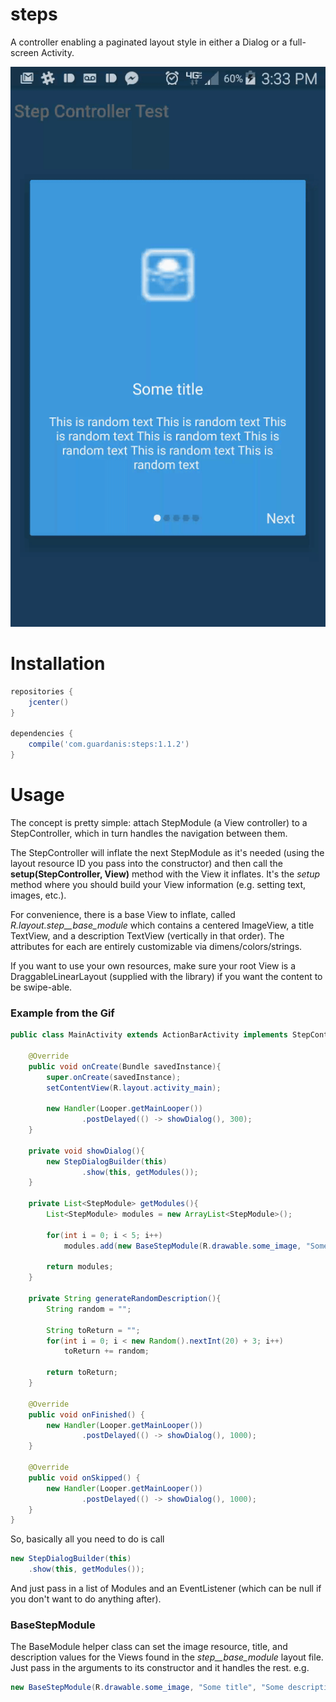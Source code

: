 # steps

A controller enabling a paginated layout style in either a Dialog or a full-screen Activity.

![Steps Sample](https://github.com/mattsilber/steps/raw/master/steps.gif)

# Installation

```groovy
repositories {
    jcenter()
}

dependencies {
    compile('com.guardanis:steps:1.1.2')
}
```

# Usage

The concept is pretty simple: attach StepModule (a View controller) to a StepController, which in turn handles the navigation between them.

The StepController will inflate the next StepModule as it's needed (using the layout resource ID you pass into the constructor) and then call the **setup(StepController, View)** method with the View it inflates. It's the *setup* method where you should build your View information (e.g. setting text, images, etc.).

For convenience, there is a base View to inflate, called *R.layout.step__base_module* which contains a centered ImageView, a title TextView, and a description TextView (vertically in that order). The attributes for each are entirely customizable via dimens/colors/strings.

If you want to use your own resources, make sure your root View is a DraggableLinearLayout (supplied with the library) if you want the content to be swipe-able.


### Example from the Gif

```java
public class MainActivity extends ActionBarActivity implements StepController.StepEventListener {

    @Override
    public void onCreate(Bundle savedInstance){
        super.onCreate(savedInstance);
        setContentView(R.layout.activity_main);

        new Handler(Looper.getMainLooper())
                .postDelayed(() -> showDialog(), 300);
    }

    private void showDialog(){
        new StepDialogBuilder(this)
                .show(this, getModules());
    }

    private List<StepModule> getModules(){
        List<StepModule> modules = new ArrayList<StepModule>();

        for(int i = 0; i < 5; i++)
            modules.add(new BaseStepModule(R.drawable.some_image, "Some awesome title", "This is some text This is some more text And even more text And more"));

        return modules;
    }

    private String generateRandomDescription(){
        String random = "";

        String toReturn = "";
        for(int i = 0; i < new Random().nextInt(20) + 3; i++)
            toReturn += random;

        return toReturn;
    }

    @Override
    public void onFinished() {
        new Handler(Looper.getMainLooper())
                .postDelayed(() -> showDialog(), 1000);
    }

    @Override
    public void onSkipped() {
        new Handler(Looper.getMainLooper())
                .postDelayed(() -> showDialog(), 1000);
    }
}
```

So, basically all you need to do is call

```java
new StepDialogBuilder(this)
    .show(this, getModules());
```

And just pass in a list of Modules and an EventListener (which can be null if you don't want to do anything after).

### BaseStepModule

The BaseModule helper class can set the image resource, title, and description values for the Views found in the *step__base_module* layout file. Just pass in the arguments to its constructor and it handles the rest. e.g.

```java
new BaseStepModule(R.drawable.some_image, "Some title", "Some description"));
```



